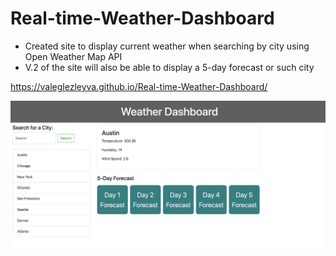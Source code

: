 # Real-time-Weather-Dashboard

- Created site to display current weather when searching by city using Open Weather Map API
- V.2  of the site will also be able to display a 5-day forecast or such city

https://valeglezleyva.github.io/Real-time-Weather-Dashboard/

![](images/weather-dashboard-screenshot.png)
